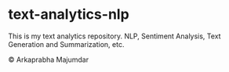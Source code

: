 # text-analytics-nlp

This is my text analytics repository.
NLP, Sentiment Analysis, Text Generation and Summarization, etc.

© Arkaprabha Majumdar
